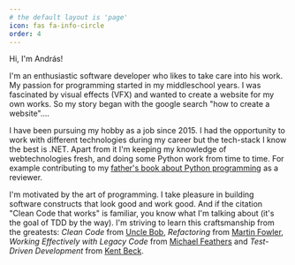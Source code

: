 ```yaml
---
# the default layout is 'page'
icon: fas fa-info-circle
order: 4
---
```


Hi, I'm András! 

I'm an enthusiastic software developer who likes to take care into his work.
My passion for programming started in my middleschool years. I was fascinated by visual effects (VFX) and wanted to create a website for my own works. So my story began with the google search "how to create a website"....

I have been pursuing my hobby as a job since 2015. I had the opportunity to work with different technologies during my career but the tech-stack I know the best is .NET. Apart from it I'm keeping my knowledge of webtechnologies fresh, and doing some Python work from time to time. For example contributing to my [father's book about Python programming](https://pythontudasepites.hu/) as a reviewer.

I'm motivated by the art of programming. I take pleasure in building software constructs that look good and work good. And if the citation "Clean Code that works" is familiar, you know what I'm talking about (it's the goal of TDD by the way). I'm striving to learn this craftsmanship from the greatests: _Clean Code_ from [Uncle Bob](http://cleancoder.com/products), _Refactoring_ from [Martin Fowler](https://martinfowler.com/), _Working Effectively with Legacy Code_ from [Michael Feathers](https://michaelfeathers.silvrback.com/) and _Test-Driven Development_ from [Kent Beck](https://www.kentbeck.com/).